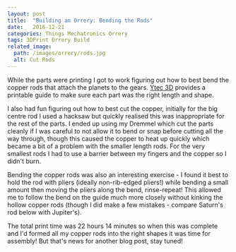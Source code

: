 ```yaml
---
layout: post
title:  "Building an Orrery: Bending the Rods"
date:   2016-12-21
categories: Things Mechatronics Orrery
tags: 3DPrint Orrery Build
related_image: 
  path: /images/orrery/rods.jpg
  alt: Cut Rods
---
```


While the parts were printing I got to work figuring out how to best bend the copper rods that attach the planets to the gears. [Ytec 3D][Ytec3d] provides a printable guide to make sure each part was the right length and shape. 

<!--more-->

I also had fun figuring out how to best cut the copper, initially for the big centre rod I used a hacksaw but quickly realised this was inappropriate for the rest of the parts. I ended up using my Dremmel which cut the parts cleanly if I was careful to not allow it to bend or snap before cutting all the way through, though this caused the copper to heat up quickly which became a bit of a problem with the smaller length rods. For the very smallest rods I had to use a barrier between my fingers and the copper so I didn't burn.

Bending the copper rods was also an interesting exercise - I found it best to hold the rod with pliers (ideally non-rib-edged pliers!) while bending a small amount then moving the pliers along the bend, rinse-repeat! This allowed me to follow the bend on the guide much more closely without kinking the hollow copper rods (though I did make a few mistakes - compare Saturn's rod below with Jupiter's).



The total print time was 22 hours 14 minutes so when this was complete and I'd formed all my copper rods into the right shapes it was time for assembly! But that's news for another blog post, stay tuned!


[Ytec3d]: https://ytec3d.com/